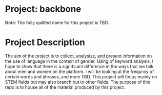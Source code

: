 # Project: backbone
Note: The fully quilifed name for this project is TBD.
# Project Description
The aim of the project is to collect, analysize, and present information on the use of language in the context of gender. Using of keyword analysis, I hope to show that there is a significant difference in the ways that we talk about men and women on the platform. I will be looking at the frequncy of certain words and phrases, and more TBD. This project will focus mainly on STEM fields but may also branch out to other fields. The purpose of this repo is to house all of the material produced by this project.
